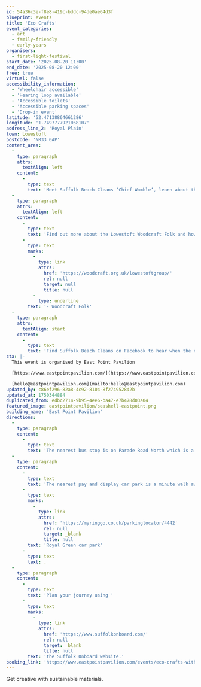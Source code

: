 ```yaml
---
id: 54a36c3e-f8e8-419c-bddc-94de0ae64d3f
blueprint: events
title: 'Eco Crafts'
event_categories:
  - art
  - family-friendly
  - early-years
organisers:
  - first-light-festival
start_date: '2025-08-20 11:00'
end_date: '2025-08-20 12:00'
free: true
virtual: false
accessibility_information:
  - 'Wheelchair accessible'
  - 'Hearing loop available'
  - 'Accessible toilets'
  - 'Accessible parking spaces'
  - 'Drop-in event'
latitude: '52.47138864661286'
longitude: '1.7497777921068107'
address_line_2: 'Royal Plain'
town: Lowestoft
postcode: 'NR33 0AP'
content_area:
  -
    type: paragraph
    attrs:
      textAlign: left
    content:
      -
        type: text
        text: 'Meet Suffolk Beach Cleans ‘Chief Womble’, learn about the things we find on Lowestoft’s beaches, the importance of keeping our beaches clean and how you can help.'
  -
    type: paragraph
    attrs:
      textAlign: left
    content:
      -
        type: text
        text: 'Find out more about the Lowestoft Woodcraft Folk and how to join '
      -
        type: text
        marks:
          -
            type: link
            attrs:
              href: 'https://woodcraft.org.uk/lowestoftgroup/'
              rel: null
              target: null
              title: null
          -
            type: underline
        text: '- Woodcraft Folk'
  -
    type: paragraph
    attrs:
      textAlign: start
    content:
      -
        type: text
        text: 'Find Suffolk Beach Cleans on Facebook to hear when the next beach cleans will take place.'
cta: |-
  This event is organised by East Point Pavilion

  [https://www.eastpointpavilion.com/](https://www.eastpointpavilion.com/)

  [hello@eastpointpavilion.com](mailto:hello@eastpointpavilion.com)
updated_by: c86ef296-82a8-4c92-8104-8f274952842b
updated_at: 1750344884
duplicated_from: edbc2714-9b95-4ee6-ba47-e7b478d03a04
featured_image: eastpointpavilion/seashell-eastpoint.png
building_name: 'East Point Pavilion'
directions:
  -
    type: paragraph
    content:
      -
        type: text
        text: 'The nearest bus stop is on Parade Road North which is a three minute walk from East Point Pavilion. There is a selection of buses which connect us to the town centre for example, No X2, X22 and 109.'
  -
    type: paragraph
    content:
      -
        type: text
        text: 'The nearest pay and display car park is a minute walk away at '
      -
        type: text
        marks:
          -
            type: link
            attrs:
              href: 'https://myringgo.co.uk/parkinglocator/4442'
              rel: null
              target: _blank
              title: null
        text: 'Royal Green car park'
      -
        type: text
        text: .
  -
    type: paragraph
    content:
      -
        type: text
        text: 'Plan your journey using '
      -
        type: text
        marks:
          -
            type: link
            attrs:
              href: 'https://www.suffolkonboard.com/'
              rel: null
              target: _blank
              title: null
        text: 'the Suffolk Onboard website.'
booking_link: 'https://www.eastpointpavilion.com/events/eco-crafts-with-wood-craft-folk-suffolk-beach-cleans'
---
```

Get creative with sustainable materials.